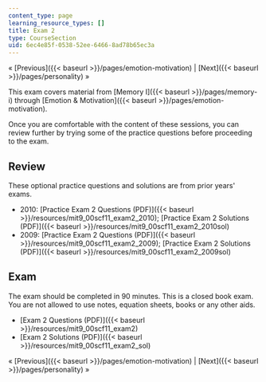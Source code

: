 ```yaml
---
content_type: page
learning_resource_types: []
title: Exam 2
type: CourseSection
uid: 6ec4e85f-0538-52ee-6466-8ad78b65ec3a
---
```


« [Previous]({{< baseurl >}}/pages/emotion-motivation) | [Next]({{< baseurl >}}/pages/personality) »

This exam covers material from [Memory I]({{< baseurl >}}/pages/memory-i) through [Emotion & Motivation]({{< baseurl >}}/pages/emotion-motivation).

Once you are comfortable with the content of these sessions, you can review further by trying some of the practice questions before proceeding to the exam.

Review
------

These optional practice questions and solutions are from prior years' exams.

*   2010: [Practice Exam 2 Questions (PDF)]({{< baseurl >}}/resources/mit9_00scf11_exam2_2010); [Practice Exam 2 Solutions (PDF)]({{< baseurl >}}/resources/mit9_00scf11_exam2_2010sol)
*   2009: [Practice Exam 2 Questions (PDF)]({{< baseurl >}}/resources/mit9_00scf11_exam2_2009); [Practice Exam 2 Solutions (PDF)]({{< baseurl >}}/resources/mit9_00scf11_exam2_2009sol)

Exam
----

The exam should be completed in 90 minutes. This is a closed book exam. You are not allowed to use notes, equation sheets, books or any other aids.

*   [Exam 2 Questions (PDF)]({{< baseurl >}}/resources/mit9_00scf11_exam2)
*   [Exam 2 Solutions (PDF)]({{< baseurl >}}/resources/mit9_00scf11_exam2_sol)

« [Previous]({{< baseurl >}}/pages/emotion-motivation) | [Next]({{< baseurl >}}/pages/personality) »